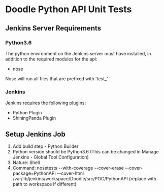 # Doodle Python API Unit Tests

## Jenkins Server Requirements

### Python3.6

The python environment on the Jenkins server must have installed, in addition to the required modules for the api:

* nose

Nose will run all files that are prefixed with 'test_'

### Jenkins

Jenkins requires the following plugins:

* Python Plugin
* ShiningPanda Plugin

## Setup Jenkins Job

1. Add build step - Python Builder
2. Python version should be Python3.6 (This can be changed in Manage Jenkins - Global Tool Configuration)
3. Nature: Shell
4. Command: nosetests --with-coverage --cover-erase --cover-package=PythonAPI --cover-html /var/lib/jenkins/workspace/Doodle/src/POC/PythonAPI (replace with path to workspace if different)
